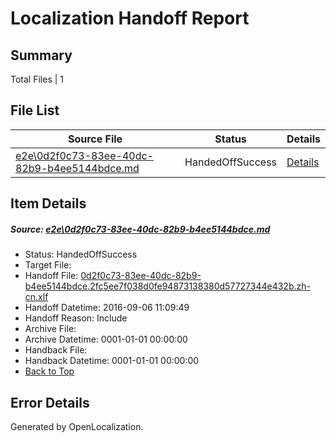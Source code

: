 # <a name='report-top'></a> Localization Handoff Report

## Summary
 Total Files | 1

## File List
 Source File | Status | Details 
 ----------- | ------ | ------- 
 [e2e\0d2f0c73-83ee-40dc-82b9-b4ee5144bdce.md](https://github.com/OpenLocalizationTestOrg/ol-test0/blob/76f616945c9fa96673141f27adde903eb1b90aa2/e2e/0d2f0c73-83ee-40dc-82b9-b4ee5144bdce.md) | HandedOffSuccess | [Details](#fbc3c40f1f365c9725042a3e68de29fcfe0db9b21)

## Item Details
##### <a name='fbc3c40f1f365c9725042a3e68de29fcfe0db9b21'></a> Source: [e2e\0d2f0c73-83ee-40dc-82b9-b4ee5144bdce.md](https://github.com/OpenLocalizationTestOrg/ol-test0/blob/76f616945c9fa96673141f27adde903eb1b90aa2/e2e/0d2f0c73-83ee-40dc-82b9-b4ee5144bdce.md)
* Status: HandedOffSuccess
* Target File: 
* Handoff File: [0d2f0c73-83ee-40dc-82b9-b4ee5144bdce.2fc5ee7f038d0fe94873138380d57727344e432b.zh-cn.xlf](https://github.com/OpenLocalizationTestOrg/ol-test0-handoff/blob/c4d658319e3c3931c20130dd77408dccbbbe7658/ol-handoff/OpenLocalizationTestOrg/ol-test0-zhcn/ci/ht/0d2f0c73-83ee-40dc-82b9-b4ee5144bdce.2fc5ee7f038d0fe94873138380d57727344e432b.zh-cn.xlf)
* Handoff Datetime: 2016-09-06 11:09:49
* Handoff Reason: Include
* Archive File: 
* Archive Datetime: 0001-01-01 00:00:00
* Handback File: 
* Handback Datetime: 0001-01-01 00:00:00
* [Back to Top](#report-top)


## Error Details

Generated by OpenLocalization.
